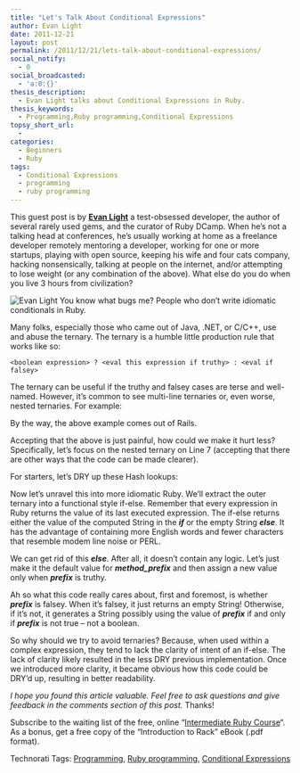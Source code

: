 ```yaml
---
title: "Let's Talk About Conditional Expressions"
author: Evan Light
date: 2011-12-21
layout: post
permalink: /2011/12/21/lets-talk-about-conditional-expressions/
social_notify:
  - 0
social_broadcasted:
  - 'a:0:{}'
thesis_description:
  - Evan Light talks about Conditional Expressions in Ruby.
thesis_keywords:
  - Programming,Ruby programming,Conditional Expressions
topsy_short_url:
  - 
categories:
  - Beginners
  - Ruby
tags:
  - Conditional Expressions
  - programming
  - ruby programming
---
```

<div>
  <p class="update">
    This guest post is by <strong><a href="https://twitter.com/#!/elight">Evan Light</a></strong> a test-obsessed developer, the author of several rarely used gems, and the curator of Ruby DCamp. When he&#8217;s not a talking head at conferences, he&#8217;s usually working at home as a freelance developer remotely mentoring a developer, working for one or more startups, playing with open source, keeping his wife and four cats company, hacking nonsensically, talking at people on the internet, and/or attempting to lose weight (or any combination of the above). What else do you do when you live 3 hours from civilization?
  </p>
  
  <p class="block">
    <img class="alignright" src="http://www.gravatar.com/avatar/3c51f636715fb42bc82141702aa92b09?s=125" alt="Evan Light" /> You know what bugs me? People who don&rsquo;t write idiomatic conditionals in Ruby.
  </p>
  
  <p>
    Many folks, especially those who came out of Java, .NET, or C/C++, use and abuse the ternary. The ternary is a humble little production rule that works like so:
  </p>
  
  <pre><code>&lt;boolean expression&gt; ? &lt;eval this expression if truthy&gt; : &lt;eval if falsey&gt;
</code></pre>
  
  <p>
    The ternary can be useful if the truthy and falsey cases are terse and well-named. However, it&rsquo;s common to see multi-line ternaries or, even worse, nested ternaries. For example:
  </p>
  
  <p>
  </p>
  
  <p>
    By the way, the above example comes out of Rails.
  </p>
  
  <p>
    Accepting that the above is just painful, how could we make it hurt less? Specifically, let&rsquo;s focus on the nested ternary on Line 7 (accepting that there are other ways that the code can be made clearer).
  </p>
  
  <p>
    For starters, let&rsquo;s DRY up these Hash lookups:
  </p>
  
  <p>
  </p>
  
  <p>
    Now let&rsquo;s unravel this into more idiomatic Ruby. We&rsquo;ll extract the outer ternary into a functional style if-else. Remember that every expression in Ruby returns the value of its last executed expression. The if-else returns either the value of the computed String in the <strong><em>if</em></strong> or the empty String <strong><em>else</em></strong>. It has the advantage of containing more English words and fewer characters that resemble modem line noise or PERL.
  </p>
  
  <p>
  </p>
  
  <p>
    We can get rid of this <strong><em>else</em></strong>. After all, it doesn&rsquo;t contain any logic. Let&rsquo;s just make it the default value for <strong><em>method_prefix</em></strong> and then assign a new value only when <strong><em>prefix</em></strong> is truthy.
  </p>
  
  <p>
  </p>
  
  <p>
    Ah so what this code really cares about, first and foremost, is whether <strong><em>prefix</em></strong> is falsey. When it&rsquo;s falsey, it just returns an empty String! Otherwise, if it&rsquo;s not, it generates a String possibly using the value of <strong><em>prefix</em></strong> if and only if <strong><em>prefix</em></strong> is not true &ndash; not a boolean.
  </p>
  
  <p>
    So why should we try to avoid ternaries? Because, when used within a complex expression, they tend to lack the clarity of intent of an if-else. The lack of clarity likely resulted in the less DRY previous implementation. Once we introduced more clarity, it became obvious how this code could be DRY&rsquo;d up, resulting in better readability.
  </p>
  
  <p>
    <em>I hope you found this article valuable. Feel free to ask questions and give feedback in the comments section of this post.</em> Thanks!
  </p>
  
  <p class="update">
    Subscribe to the waiting list of the free, online &#8220;<a href="http://satishtalim.github.com/webruby/">Intermediate Ruby Course</a>&#8220;. As a bonus, get a free copy of the &#8220;Introduction to Rack&#8221; eBook (.pdf format).
  </p>
</div>

Technorati Tags: <a href="http://technorati.com/tag/Programming" rel="tag">Programming</a>, <a href="http://technorati.com/tag/Ruby+programming" rel="tag">Ruby programming</a>, <a href="http://technorati.com/tag/Conditional+Expressions" rel="tag">Conditional Expressions</a>
